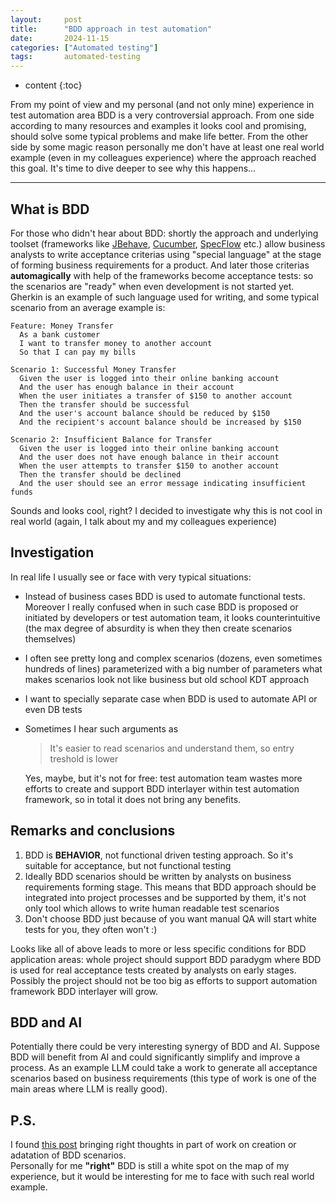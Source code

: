 ```yaml
---
layout:     post
title:      "BDD approach in test automation"
date:       2024-11-15
categories: ["Automated testing"]
tags:       automated-testing
---
```


* content
{:toc}

From my point of view and my personal (and not only mine) experience in test automation area BDD is a very controversial approach. From one side according to many resources and examples it looks cool and promising, should solve some typical problems and make life better. From the other side by some magic reason personally me don't have at least one real world example (even in my colleagues experience) where the approach reached this goal. It's time to dive deeper to see why this happens...

* * *


## What is BDD

For those who didn't hear about BDD: shortly the approach and underlying toolset (frameworks like [JBehave](https://jbehave.org), [Cucumber](https://cucumber.io), [SpecFlow](https://specflow.org) etc.) allow business analysts to write acceptance criterias using "special language" at the stage of forming business requirements for a product. And later those criterias **automagically** with help of the frameworks become acceptance tests: so the scenarios are "ready" when even development is not started yet. Gherkin is an example of such language used for writing, and some typical scenario from an average example is:

```gherkin
Feature: Money Transfer
  As a bank customer
  I want to transfer money to another account 
  So that I can pay my bills

Scenario 1: Successful Money Transfer
  Given the user is logged into their online banking account
  And the user has enough balance in their account
  When the user initiates a transfer of $150 to another account
  Then the transfer should be successful
  And the user's account balance should be reduced by $150
  And the recipient's account balance should be increased by $150

Scenario 2: Insufficient Balance for Transfer
  Given the user is logged into their online banking account
  And the user does not have enough balance in their account
  When the user attempts to transfer $150 to another account
  Then the transfer should be declined
  And the user should see an error message indicating insufficient funds
```

Sounds and looks cool, right? I decided to investigate why this is not cool in real world (again, I talk about my and my colleagues experience)

## Investigation

In real life I usually see or face with very typical situations:
 - Instead of business cases BDD is used to automate functional tests. Moreover I really confused when in such case BDD is proposed or initiated by developers or test automation team, it looks counterintuitive (the max degree of absurdity is when they then create scenarios themselves)
 - I often see pretty long and complex scenarios (dozens, even sometimes hundreds of lines) parameterized with a big number of parameters what makes scenarios look not like business but old school KDT approach
 - I want to specially separate case when BDD is used to automate API or even DB tests
 - Sometimes I hear such arguments as
    > It's easier to read scenarios and understand them, so entry treshold is lower

    Yes, maybe, but it's not for free: test automation team wastes more efforts to create and support BDD interlayer within test automation framework, so in total it does not bring any benefits.

## Remarks and conclusions
1. BDD is **BEHAVIOR**, not functional driven testing approach. So it's suitable for acceptance, but not functional testing
2. Ideally BDD scenarios should be written by analysts on business requirements forming stage. This means that BDD approach should be integrated into project processes and be supported by them, it's not only tool which allows to write human readable test scenarios
3. Don't choose BDD just because of you want manual QA will start white tests for you, they often won't :)

Looks like all of above leads to more or less specific conditions for BDD application areas: whole project should support BDD paradygm where BDD is used for real acceptance tests created by analysts on early stages. Possibly the project should not be too big as efforts to support automation framework BDD interlayer will grow.

## BDD and AI

Potentially there could be very interesting synergy of BDD and AI. Suppose BDD will benefit from AI and could significantly simplify and improve a process. As an example LLM could take a work to generate all acceptance scenarios based on business requirements (this type of work is one of the main areas where LLM is really good).

## P.S.
I found [this post](https://gasparnagy.com/2019/05/clean-up-bad-bdd-scenarios/) bringing right thoughts in part of work on creation or adatation of BDD scenarios.  
Personally for me **"right"** BDD is still a white spot on the map of my experience, but it would be interesting for me to face with such real world example.